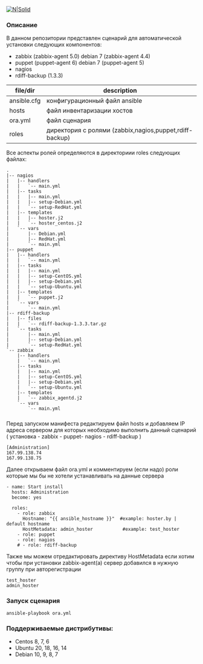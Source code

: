 [![N|Solid](https://www.fullstackpython.com/img/logos/ansible-wide.png)](https://docs.ansible.com/)

### Описание
В данном репозитории представлен сценарий для автоматической установки следующих  компонентов:
  - zabbix (zabbix-agent 5.0) debian 7 (zabbix-agent 4.4)
  - puppet (puppet-agent 6) debian 7 (puppet-agent 5)
  - nagios 
  - rdiff-backup (1.3.3)
 
| file/dir | description |
| ------ | ------ |
| ansible.cfg |конфигурационный файл ansible |
| hosts | файл инвентаризации хостов |
| ora.yml | файл сценария |
| roles | директория с ролями (zabbix,nagios,puppet,rdiff-backup) |

Все аспекты ролей определяются в директориии roles следующих файлах: 
```
.
|-- nagios
|   |-- handlers
|   |   `-- main.yml
|   |-- tasks
|   |   |-- main.yml
|   |   |-- setup-Debian.yml
|   |   `-- setup-RedHat.yml
|   |-- templates
|   |   |-- hoster.j2
|   |   `-- hoster_centos.j2
|   `-- vars
|       |-- Debian.yml
|       |-- RedHat.yml
|       `-- main.yml
|-- puppet
|   |-- handlers
|   |   `-- main.yml
|   |-- tasks
|   |   |-- main.yml
|   |   |-- setup-CentOS.yml
|   |   |-- setup-Debian.yml
|   |   `-- setup-Ubuntu.yml
|   |-- templates
|   |   `-- puppet.j2
|   `-- vars
|       `-- main.yml
|-- rdiff-backup
|   |-- files
|   |   `-- rdiff-backup-1.3.3.tar.gz
|   `-- tasks
|       |-- main.yml
|       |-- setup-Debian.yml
|       `-- setup-RedHat.yml
`-- zabbix
    |-- handlers
    |   `-- main.yml
    |-- tasks
    |   |-- main.yml
    |   |-- setup-CentOS.yml
    |   |-- setup-Debian.yml
    |   `-- setup-Ubuntu.yml
    |-- templates
    |   `-- zabbix_agentd.j2
    `-- vars
        `-- main.yml
```
##### 
Перед запуском манифеста редактируем файл hosts и добавляем IP адреса сервером для которых необходимо выполнить данный сценарий ( установка - zabbix - puppet- nagios - rdiff-backup )
```
[Administration]
167.99.138.74
167.99.138.75
```
Далее открываем файл ora.yml и комментируем (если надо) роли которые мы бы не хотели устанавливать на данные сервера
```
- name: Start install
  hosts: Administration
  become: yes
  
  roles:
    - role: zabbix
      Hostname: "{{ ansible_hostname }}"  #example: hoster.by | default hostname  
      HostMetadata: admin_hoster           #example: test_hoster
    - role: puppet
    - role: nagios
    # - role: rdiff-backup
```
Также мы можем отредактировать директиву HostMetadata если хотим чтобы при установки zabbix-agent(а) сервер добавился в нужную группу при авторегистрации
```
test_hoster
admin_hoster
```
### Запуск сценария
```
ansible-playbook ora.yml
```
### Поддерживаемые дистрибутивы:
- Centos 8, 7, 6
- Ubuntu 20, 18, 16, 14
- Debian 10, 9, 8, 7
